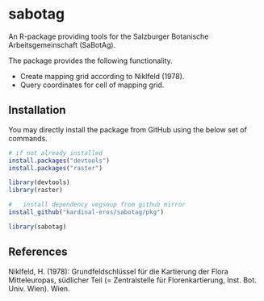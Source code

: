 sabotag
=============

An R-package providing tools for the Salzburger Botanische Arbeitsgemeinschaft (SaBotAg).

The package provides the following functionality.

+ Create mapping grid according to Niklfeld (1978).
+ Query coordinates for cell of mapping grid.

Installation
------------

You may directly install the package from GitHub using the below set of commands.

```R
# if not already installed
install.packages("devtools")
install.packages("raster")

library(devtools)
library(raster)

#	install dependency vegsoup from github mirror
install_github("kardinal-eros/sabotag/pkg")

library(sabotag)
```

References
----------

Niklfeld, H. (1978): Grundfeldschlüssel für die Kartierung der Flora Mitteleuropas, südlicher Teil (= Zentralstelle für Florenkartierung, Inst. Bot. Univ. Wien). Wien.